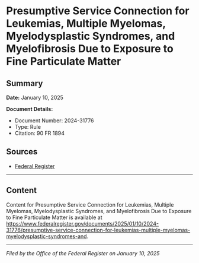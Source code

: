 # Presumptive Service Connection for Leukemias, Multiple Myelomas, Myelodysplastic Syndromes, and Myelofibrosis Due to Exposure to Fine Particulate Matter

## Summary

**Date:** January 10, 2025

**Document Details:**
- Document Number: 2024-31776
- Type: Rule
- Citation: 90 FR 1894

## Sources
- [Federal Register](https://www.federalregister.gov/documents/2025/01/10/2024-31776/presumptive-service-connection-for-leukemias-multiple-myelomas-myelodysplastic-syndromes-and)

---

## Content

Content for Presumptive Service Connection for Leukemias, Multiple Myelomas, Myelodysplastic Syndromes, and Myelofibrosis Due to Exposure to Fine Particulate Matter is available at https://www.federalregister.gov/documents/2025/01/10/2024-31776/presumptive-service-connection-for-leukemias-multiple-myelomas-myelodysplastic-syndromes-and.

---

*Filed by the Office of the Federal Register on January 10, 2025*

